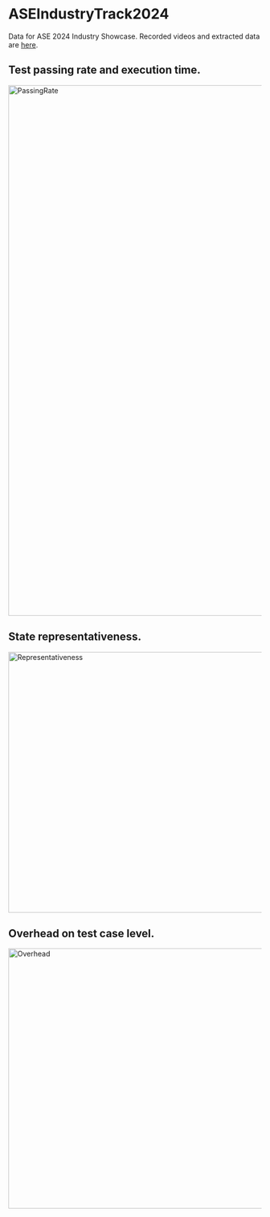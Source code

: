 # ASEIndustryTrack2024
Data for ASE 2024 Industry Showcase. Recorded videos and extracted data are [here](https://drive.google.com/drive/folders/10dQX_hxUo3q16h89INJAq991lNtqROTh?usp=sharing).

## Test passing rate and execution time.
<img width="1056" alt="PassingRate" src="https://github.com/senseuwaterloo/ASEIndustryTrack2024/assets/46293402/9ac4b907-3d5a-46bc-90ab-b22356f1a2fc">

## State representativeness.
<img width="519" alt="Representativeness" src="https://github.com/senseuwaterloo/ASEIndustryTrack2024/assets/46293402/20b4a57a-2ee3-45d1-9f52-5c65e2bab276">

## Overhead on test case level.
<img width="518" alt="Overhead" src="https://github.com/senseuwaterloo/ASEIndustryTrack2024/assets/46293402/4248c54e-cc81-4316-8b2d-436f91bcfab6">
